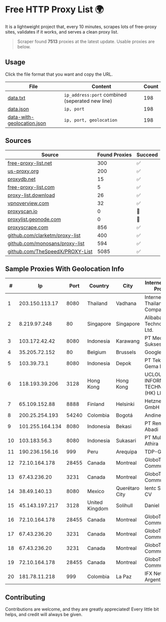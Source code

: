 
# Free HTTP Proxy List 🌍

It is a lightweight project that, every 10 minutes, scrapes lots of free-proxy sites, validates if it works, and serves a clean proxy list.


> Scraper found **7513** proxies at the latest update. Usable proxies are below.

## Usage

Click the file format that you want and copy the URL.


|File|Content|Count|
|----|-------|-----|
|[data.txt](https://raw.githubusercontent.com/themiralay/Proxy-List-World/master/data.txt)|`ip_address:port` combined (seperated new line)|198|
|[data.json](https://raw.githubusercontent.com/themiralay/Proxy-List-World/master/data.json)|`ip, port`|198|
|[data-with-geolocation.json](https://raw.githubusercontent.com/themiralay/Proxy-List-World/master/data-with-geolocation.json)|`ip, port, geolocation`|198|

## Sources

|Source|Found Proxies|Succeed|
|------|-------------|-------|
|[free-proxy-list.net](https://free-proxy-list.net)|300|✅|
|[us-proxy.org](https://www.us-proxy.org)|200|✅|
|[proxydb.net](http://proxydb.net)|15|✅|
|[free-proxy-list.com](https://free-proxy-list.com/?page=&port=&type%5B%5D=http&type%5B%5D=https&up_time=0&search=Search)|5|✅|
|[proxy-list.download](https://www.proxy-list.download/HTTP)|26|✅|
|[vpnoverview.com](https://vpnoverview.com/privacy/anonymous-browsing/free-proxy-servers)|32|✅|
|[proxyscan.io](https://www.proxyscan.io)|0|🚫|
|[proxylist.geonode.com](https://proxylist.geonode.com/api/proxy-list?limit=300&page=1&sort_by=lastChecked&sort_type=desc&protocols=http,https)|0|🚫|
|[proxyscrape.com](https://api.proxyscrape.com/v2/?request=displayproxies&protocol=http&timeout=10000&country=all&ssl=all&anonymity=all)|856|✅|
|[github.com/clarketm/proxy-list](https://raw.githubusercontent.com/clarketm/proxy-list/master/proxy-list-raw.txt)|400|✅|
|[github.com/monosans/proxy-list](https://raw.githubusercontent.com/monosans/proxy-list/main/proxies/http.txt)|594|✅|
|[github.com/TheSpeedX/PROXY-List](https://raw.githubusercontent.com/TheSpeedX/PROXY-List/master/http.txt)|5085|✅|


## Sample Proxies With Geolocation Info

|#|Ip|Port|Country|City|Internet Service Provider|
|-|--|----|-------|----|-------------------------|
|1|203.150.113.17|8080|Thailand|Vadhana|Internet Thailand Company Ltd.|
|2|8.219.97.248|80|Singapore|Singapore|Alibaba (US) Technology Co., Ltd.|
|3|103.172.42.42|8080|Indonesia|Karawang|PT Media Solusi Sukses|
|4|35.205.72.152|80|Belgium|Brussels|Google LLC|
|5|103.39.73.1|8080|Indonesia|Depok|PT Teknologi Gema Informasi|
|6|118.193.39.206|3128|Hong Kong|Hong Kong|UCLOUD INFORMATION TECHNOLOGY (HK) LIMITED|
|7|65.109.152.88|8888|Finland|Helsinki|Hetzner Online GmbH|
|8|200.25.254.193|54240|Colombia|Bogotá|Andinet ON Line|
|9|101.255.164.134|8080|Indonesia|Bekasi|PT Remala Abadi|
|10|103.183.56.3|8080|Indonesia|Sukasari|PT Multi Karya Athira|
|11|190.236.156.16|999|Peru|Arequipa|TDP-GRS|
|12|72.10.164.178|28455|Canada|Montreal|GloboTech Communications|
|13|67.43.236.20|3231|Canada|Montreal|GloboTech Communications|
|14|38.49.140.13|8080|Mexico|Querétaro City|Ientc S De RL De CV|
|15|45.143.197.217|3128|United Kingdom|Solihull|Daniel Jackson|
|16|72.10.164.178|28455|Canada|Montreal|GloboTech Communications|
|17|67.43.236.20|3231|Canada|Montreal|GloboTech Communications|
|18|67.43.236.20|3231|Canada|Montreal|GloboTech Communications|
|19|72.10.164.178|28455|Canada|Montreal|GloboTech Communications|
|20|181.78.11.218|999|Colombia|La Paz|IFX Networks Argentina S.R.L|



## Contributing

Contributions are welcome, and they are greatly appreciated! Every
little bit helps, and credit will always be given.

